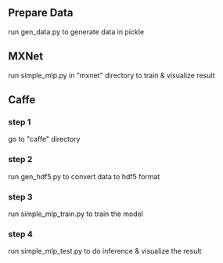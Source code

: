 ## Prepare Data
run gen_data.py to generate data in pickle

## MXNet
run simple_mlp.py in "mxnet" directory to train & visualize result

## Caffe
### step 1
go to "caffe" directory
### step 2
run gen_hdf5.py to convert data to hdf5 format
### step 3
run simple_mlp_train.py to train the model
### step 4
run simple_mlp_test.py to do inference & visualize the result
